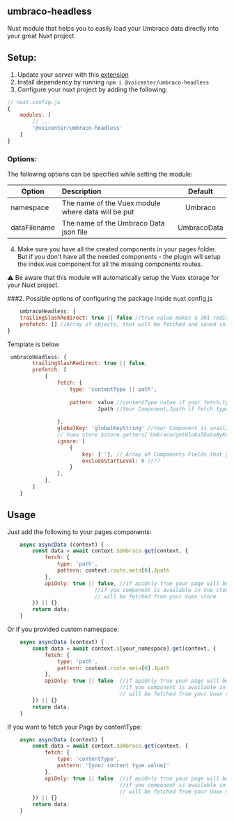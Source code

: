 
## umbraco-headless
Nuxt module that helps you to easily load your Umbraco data directly into your great Nuxt project.

## Setup:
1. Update your server with this [extension](https://github.com/voicenter/umbraco-headless-api)
2. Install dependency by running `npm i @voicenter/umbraco-headless`
3. Configure your nuxt project by adding the following:

```js
// nuxt.config.js
{
    modules: [
        // ...
        '@voicenter/umbraco-headless'
    ]
}
```
### Options:
The following options can be specified while setting the module:

|    Option    |                    Description                     |   Default   |
|--------------|:---------------------------------------------------|:-----------:|
|   namespace  | The name of the Vuex module where data will be put |   Umbraco   |
| dataFilename | The name of the Umbraco Data json file             | UmbracoData |

4. Make sure you have all the created components in your pages folder. But if you don't have all the needed components - the plugin will setup the index.vue component for all the missing components routes.

:warning: Be aware that this module will automatically setup the Vuex storage for your Nuxt project.

###2. Possible options of configuring the package inside nuxt.config.js
```js
    umbracoHeadless: {
    trailingSlashRedirect: true || false //true value makes a 301 redirection to a non trailing slash URL,
    prefetch: [] //Array of objects, that will be fetched and saved in your Vuex Store, default []
}
```
Template is below
```js
 umbracoHeadless: {
        trailingSlashRedirect: true || false,
        prefetch: [
            {
                fetch: {
                    type: 'contentType || path',
                    
                    pattern: value //contentType value if your fetch.type === 'contentType'
                             Jpath //Your Component.Jpath if fetch.type === 'path'
                    
                },
                globalKey: 'globalKeyString' //Your Component is available from
                // Vuex store $store.getters['Umbraco/getGlobalDataByKey']('globalKeyString')
                ignore: [
                    {
                        key: [''], // Array of Components Fields that you need to ignore, their values will be null
                        excludeStartLevel: 0 //??
                    }
                ],
            },
        ]
    }
```
## Usage
Just add the following to your pages components:

```js
    async asyncData (context) {
        const data = await context.$Umbraco.get(context, {
            fetch: {
                type: 'path',
                pattern: context.route.meta[0].Jpath
            },
            apiOnly: true || false, //if apiOnly true your page will be fetched from api
                            //if you component is available in Vue store you set apiOnly false and you component
                            // will be fetched from your Vuex store
        }) || {}
        return data;
    }
```
Or if you provided custom namespace:
```js
    async asyncData (context) {
        const data = await context.$[your_namespace].get(context, {
            fetch: {
                type: 'path',
                pattern: context.route.meta[0].Jpath
            },
            apiOnly: true || false  //if apiOnly true your page will be fetched from api
                                    //if you component is available in Vue store you set apiOnly false and you component
                                    // will be fetched from your Vuex store
        }) || {}
        return data;
    }
```

If you want to fetch your Page by contentType:

```js
    async asyncData (context) {
        const data = await context.$Umbraco.get(context, {
            fetch: {
                type: 'contentType',
                pattern: '[your content type value]'
            },
            apiOnly: true || false  //if apiOnly true your page will be fetched from api
                                    //if you component is available in Vue store you set apiOnly false and you component
                                    // will be fetched from your Vuex store
        }) || {}
        return data;
    }
```